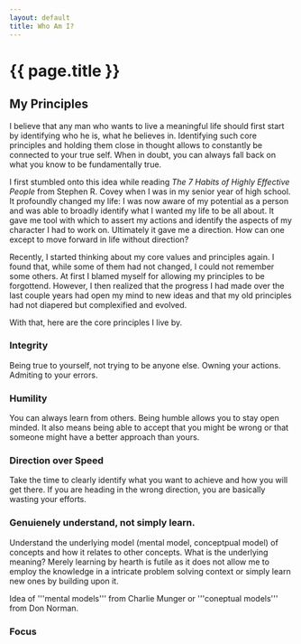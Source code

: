 ```yaml
---
layout: default
title: Who Am I?
---
```

# {{ page.title }}

## My Principles
I believe that any man who wants to live a meaningful life should first start by identifying who he is, what he believes in. Identifying such core principles and holding them close in thought allows to constantly be connected to your true self. When in doubt, you can always fall back on what you know to be fundamentally true.

I first stumbled onto this idea while reading *The 7 Habits of Highly Effective People* from Stephen R. Covey when I was in my senior year of high school. It profoundly changed my life: I was now aware of my potential as a person and was able to broadly identify what I wanted my life to be all about. It gave me tool with which to assert my actions and identify the aspects of my character I had to work on. Ultimately it gave me a direction. How can one except to move forward in life without direction?

Recently, I started thinking about my core values and principles again. I found that, while some of them had not changed, I could not remember some others. At first I blamed myself for allowing my principles to be forgottend. However, I then realized that the progress I had made  over the last couple years had open my mind to new ideas and that my old principles had not diapered but complexified and evolved. 

With that, here are the core principles I live by.


### Integrity
Being true to yourself, not trying to be anyone else.
Owning your actions.
Admiting to your errors.


### Humility
You can always learn from others. Being humble allows you to stay open minded. It also means being able to accept that you might be wrong or that someone might have a better approach than yours.

### Direction over Speed
Take the time to clearly identify what you want to achieve and how you will get there. If you are heading in the wrong direction, you are basically wasting your efforts. 

### Genuienely understand, not simply learn.
Understand the underlying model (mental model, conceptpual model) of concepts and how it relates to other concepts. What is the underlying meaning? Merely learning by hearth is futile as it does not allow me to employ the knowledge in a intricate problem solving context or simply learn new ones by building upon it. 

Idea of '''mental models''' from Charlie Munger or '''coneptual models''' from Don Norman.

### Focus
